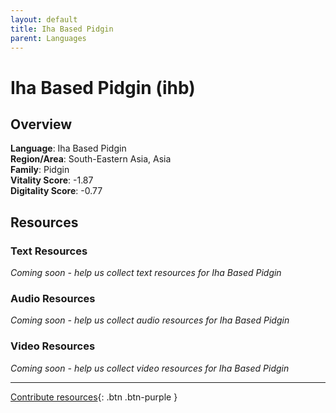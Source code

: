 ```yaml
---
layout: default
title: Iha Based Pidgin
parent: Languages
---
```


# Iha Based Pidgin (ihb)

## Overview

**Language**: Iha Based Pidgin  
**Region/Area**: South-Eastern Asia, Asia  
**Family**: Pidgin  
**Vitality Score**: -1.87  
**Digitality Score**: -0.77  

## Resources

### Text Resources
*Coming soon - help us collect text resources for Iha Based Pidgin*

### Audio Resources
*Coming soon - help us collect audio resources for Iha Based Pidgin*

### Video Resources
*Coming soon - help us collect video resources for Iha Based Pidgin*

---

[Contribute resources](https://fairtrain.github.io/){: .btn .btn-purple }

